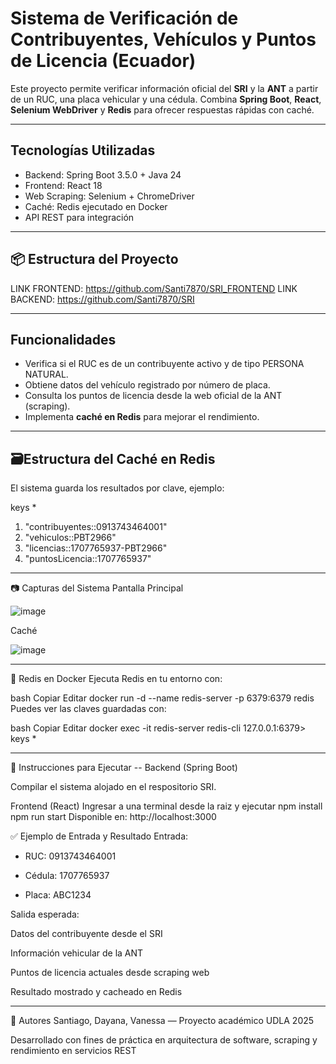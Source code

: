 # Sistema de Verificación de Contribuyentes, Vehículos y Puntos de Licencia (Ecuador)

Este proyecto permite verificar información oficial del **SRI** y la **ANT** a partir de un RUC, una placa vehicular y una cédula. Combina **Spring Boot**, **React**, **Selenium WebDriver** y **Redis** para ofrecer respuestas rápidas con caché.

---

## Tecnologías Utilizadas

- Backend: Spring Boot 3.5.0 + Java 24  
- Frontend: React 18  
- Web Scraping: Selenium + ChromeDriver  
- Caché: Redis ejecutado en Docker  
- API REST para integración  

---

## 📦 Estructura del Proyecto

LINK FRONTEND: https://github.com/Santi7870/SRI_FRONTEND
LINK BACKEND: https://github.com/Santi7870/SRI


---

## Funcionalidades

- Verifica si el RUC es de un contribuyente activo y de tipo PERSONA NATURAL.
- Obtiene datos del vehículo registrado por número de placa.
- Consulta los puntos de licencia desde la web oficial de la ANT (scraping).
- Implementa **caché en Redis** para mejorar el rendimiento.

---

## 🗃Estructura del Caché en Redis

El sistema guarda los resultados por clave, ejemplo:

keys *
1) "contribuyentes::0913743464001"
2) "vehiculos::PBT2966"
3) "licencias::1707765937-PBT2966"
4) "puntosLicencia::1707765937"

---

📷 Capturas del Sistema
Pantalla Principal

![image](https://github.com/user-attachments/assets/a3fdb050-da9c-4dd8-9121-23a446ab894e)

Caché

![image](https://github.com/user-attachments/assets/d951525b-c082-4e4c-97b1-4ddbbf4a0e7c)

---

🐳 Redis en Docker
Ejecuta Redis en tu entorno con:

bash
Copiar
Editar
docker run -d --name redis-server -p 6379:6379 redis
Puedes ver las claves guardadas con:

bash
Copiar
Editar
docker exec -it redis-server redis-cli
127.0.0.1:6379> keys *

---

🚀 Instrucciones para Ejecutar
-- Backend (Spring Boot)

Compilar el sistema alojado en el respositorio SRI.

Frontend (React)
Ingresar a una terminal desde la raiz y ejecutar
npm install
npm run start
Disponible en: http://localhost:3000

✅ Ejemplo de Entrada y Resultado
Entrada:

 - RUC: 0913743464001
 
- Cédula: 1707765937

- Placa: ABC1234

Salida esperada:

Datos del contribuyente desde el SRI

Información vehicular de la ANT

Puntos de licencia actuales desde scraping web

Resultado mostrado y cacheado en Redis

---

👤 Autores
Santiago, Dayana, Vanessa — Proyecto académico UDLA 2025

Desarrollado con fines de práctica en arquitectura de software, scraping y rendimiento en servicios REST



